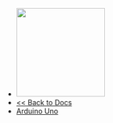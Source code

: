 <!-- docs/_sidebar.md -->

* <img src="/newdocs/logo_antares.svg" width="175">
* [<< Back to Docs](/en/example)
* [Arduino Uno](/en/examples/arduinouno/index.md)
